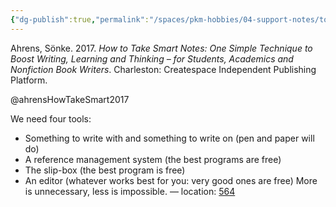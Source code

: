 ```yaml
---
{"dg-publish":true,"permalink":"/spaces/pkm-hobbies/04-support-notes/tool-box/","created":"2024-04-08T15:17:19.845+08:00","updated":"2024-07-22T14:02:58.066+08:00"}
---
```


Ahrens, Sönke. 2017. _How to Take Smart Notes: One Simple Technique to Boost Writing, Learning and Thinking – for Students, Academics and Nonfiction Book Writers_. Charleston: Createspace Independent Publishing Platform.

@ahrensHowTakeSmart2017

We need four tools:
- Something to write with and something to write on (pen and paper will do) 
- A reference management system (the best programs are free) 
- The slip-box (the best program is free) 
- An editor (whatever works best for you: very good ones are free) More is unnecessary, less is impossible. — location: [564]() 



